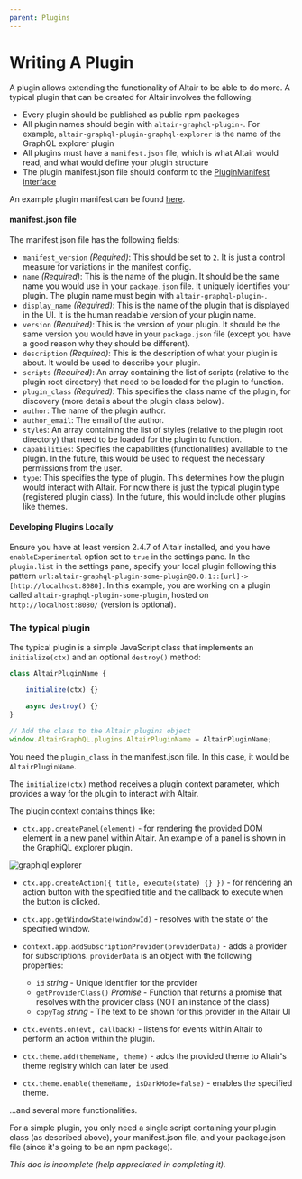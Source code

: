 ```yaml
---
parent: Plugins
---
```


# Writing A Plugin

A plugin allows extending the functionality of Altair to be able to do more. A typical plugin that can be created for Altair involves the following:

- Every plugin should be published as public npm packages
- All plugin names should begin with `altair-graphql-plugin-`. For example, `altair-graphql-plugin-graphql-explorer` is the name of the GraphQL explorer plugin
- All plugins must have a `manifest.json` file, which is what Altair would read, and what would define your plugin structure
- The plugin manifest.json file should conform to the [PluginManifest interface](https://github.com/imolorhe/altair/blob/master/packages/altair-app/src/app/services/plugin/plugin.ts#L52)

An example plugin manifest can be found [here](https://github.com/imolorhe/altair-graphql-plugin-birdseye/blob/master/manifest.json).

#### manifest.json file

The manifest.json file has the following fields:

- `manifest_version` _(Required)_: This should be set to `2`. It is just a control measure for variations in the manifest config.
- `name` _(Required)_: This is the name of the plugin. It should be the same name you would use in your `package.json` file. It uniquely identifies your plugin. The plugin name must begin with `altair-graphql-plugin-`.
- `display_name` _(Required)_: This is the name of the plugin that is displayed in the UI. It is the human readable version of your plugin name.
- `version` _(Required)_: This is the version of your plugin. It should be the same version you would have in your `package.json` file (except you have a good reason why they should be different).
- `description` _(Required)_: This is the description of what your plugin is about. It would be used to describe your plugin.
- `scripts` _(Required)_: An array containing the list of scripts (relative to the plugin root directory) that need to be loaded for the plugin to function.
- `plugin_class` _(Required)_: This specifies the class name of the plugin, for discovery (more details about the plugin class below).
- `author`: The name of the plugin author.
- `author_email`: The email of the author.
- `styles`: An array containing the list of styles (relative to the plugin root directory) that need to be loaded for the plugin to function.
- `capabilities`: Specifies the capabilities (functionalities) available to the plugin. In the future, this would be used to request the necessary permissions from the user.
- `type`: This specifies the type of plugin. This determines how the plugin would interact with Altair. For now there is just the typical plugin type (registered plugin class). In the future, this would include other plugins like themes.

#### Developing Plugins Locally

<!-- TODO: Update minimum version -->
Ensure you have at least version 2.4.7 of Altair installed, and you have `enableExperimental` option set to `true` in the settings pane. In the `plugin.list` in the settings pane, specify your local plugin following this pattern `url:altair-graphql-plugin-some-plugin@0.0.1::[url]->[http://localhost:8080]`. In this example, you are working on a plugin called `altair-graphql-plugin-some-plugin`, hosted on `http://localhost:8080/` (version is optional).


### The typical plugin

The typical plugin is a simple JavaScript class that implements an `initialize(ctx)` and an optional `destroy()` method:

```js
class AltairPluginName {

    initialize(ctx) {}

    async destroy() {}
}

// Add the class to the Altair plugins object
window.AltairGraphQL.plugins.AltairPluginName = AltairPluginName;

```

You need the `plugin_class` in the manifest.json file. In this case, it would be `AltairPluginName`.

The `initialize(ctx)` method receives a plugin context parameter, which provides a way for the plugin to interact with Altair.

The plugin context contains things like:

- `ctx.app.createPanel(element)` - for rendering the provided DOM element in a new panel within Altair. An example of a panel is shown in the GraphiQL explorer plugin.

![graphiql explorer](https://i.imgur.com/DANxbjh.png)

- `ctx.app.createAction({ title, execute(state) {} })` - for rendering an action button with the specified title and the callback to execute when the button is clicked.

- `ctx.app.getWindowState(windowId)` - resolves with the state of the specified window.

- `context.app.addSubscriptionProvider(providerData)` - adds a provider for subscriptions. `providerData` is an object with the following properties:
    - `id` _string_ - Unique identifier for the provider
    - `getProviderClass()` _Promise_ - Function that returns a promise that resolves with the provider class (NOT an instance of the class)
    - `copyTag` _string_ - The text to be shown for this provider in the Altair UI

- `ctx.events.on(evt, callback)` - listens for events within Altair to perform an action within the plugin.

- `ctx.theme.add(themeName, theme)` - adds the provided theme to Altair's theme registry which can later be used.

- `ctx.theme.enable(themeName, isDarkMode=false)` - enables the specified theme.

...and several more functionalities.
<!-- TODO: Add the full plugin context schema -->

For a simple plugin, you only need a single script containing your plugin class (as described above), your manifest.json file, and your package.json file (since it's going to be an npm package).

_This doc is incomplete (help appreciated in completing it)._
